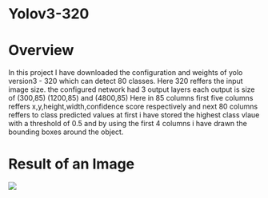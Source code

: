 # Yolov3-320
# Overview
In this project I have downloaded the configuration and weights of yolo version3 - 320  which can detect 80 classes.
Here 320 reffers the input image size. the configured network had 3 output layers
each output is size of (300,85) (1200,85) and (4800,85)
Here in 85 columns first five columns reffers x,y,height,width,confidence score respectively
and next 80 columns reffers to class predicted values
at first i have stored the highest class vlaue with a threshold of 0.5 and by using the first 4 columns i have drawn the bounding boxes around the object.
# Result of an Image
![](res2.jpg)
